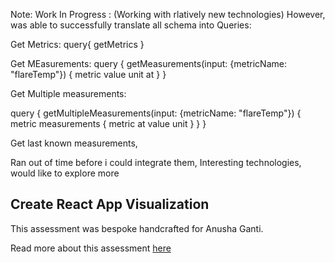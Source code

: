Note: Work In Progress : (Working with rlatively new technologies)
However, was able to successfully translate all schema into Queries:

Get Metrics:
query{
  getMetrics
}

Get MEasurements:
query {
  getMeasurements(input: {metricName: "flareTemp"}) {
    metric
    value
    unit
    at
  }
}

Get Multiple measurements:

query {
  getMultipleMeasurements(input: {metricName: "flareTemp"}) {
    metric
    measurements {
      metric
      at
      value
      unit
    }
  }
}

Get last known measurements,

Ran out of time before i could integrate them, Interesting technologies, would like to explore more

## Create React App Visualization

This assessment was bespoke handcrafted for Anusha Ganti.

Read more about this assessment [here](https://react.eogresources.com)
